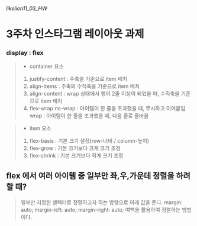 ###### likelion11_03_HW
# 3주차 인스타그램 레이아웃 과제

 ### display : flex

> * container 요소
> 1. justify-content : 주축을 기준으로 item 배치
> 2. align-items : 주축의 수직축을 기준으로 item 배치
> 3. align-content : wrap 상태에서 행이 2줄 이상이 되었을 때, 수직축을 기준으로 item 배치
> 4. flex-wrap
> no-wrap : 아이템이 한 줄을 초과했을 때, 무시하고 이어붙임
> wrap : 아이템이 한 줄을 초과했을 때, 다음 줄로 줄바꿈

> * item 요소
>1. flex-basis : 기본 크기 설정(row-너비 / column-높이)
>2. flex-grow : 기본 크기보다 크게 크기 조정
>3. flex-shrink : 기본 크기보다 작게 크기 조정

## flex 에서 여러 아이템 중 일부만 좌,우,가운데 정렬을 하려할 때?
> 일부만 지정한 셀렉터로 정렬하고자 하는 방향으로 아래 값을 준다.
>    margin: auto;
>    margin-left: auto;
>    margin-right: auto;
> 여백을 활용하여 정렬하는 방법이다.